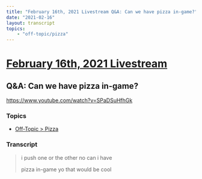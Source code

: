 ```yaml
---
title: "February 16th, 2021 Livestream Q&A: Can we have pizza in-game?"
date: "2021-02-16"
layout: transcript
topics:
    - "off-topic/pizza"
---
```

# [February 16th, 2021 Livestream](../2021-02-16.md)
## Q&A: Can we have pizza in-game?
https://www.youtube.com/watch?v=SPaDSuHfhGk

### Topics
* [Off-Topic > Pizza](../topics/off-topic/pizza.md)

### Transcript

> i push one or the other no can i have
>
> pizza in-game yo that would be cool
